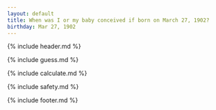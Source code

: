 ```yaml
---
layout: default
title: When was I or my baby conceived if born on March 27, 1902?
birthday: Mar 27, 1902
---
```


{% include header.md %}

{% include guess.md %}

{% include calculate.md %}

{% include safety.md %}

{% include footer.md %}




